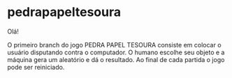 # pedrapapeltesoura

Olá!

O primeiro branch do jogo PEDRA PAPEL TESOURA consiste em colocar o usuário disputando contra o computador.
O humano escolhe seu objeto e a máquina gera um aleatório e dá o resultado.
Ao final de cada partida o jogo pode ser reiniciado.
